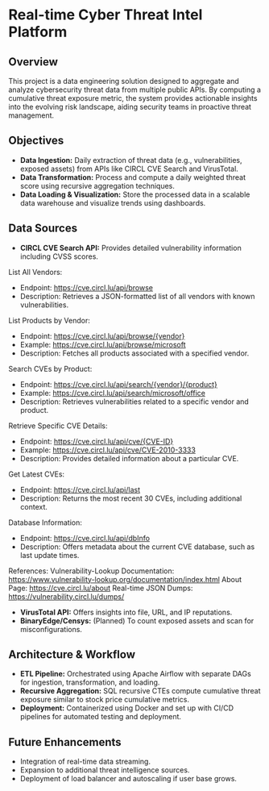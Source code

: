 # Real-time Cyber Threat Intel Platform

## Overview
This project is a data engineering solution designed to aggregate and analyze cybersecurity threat data from multiple public APIs. 
By computing a cumulative threat exposure metric, the system provides actionable insights into the evolving risk landscape, 
aiding security teams in proactive threat management.

## Objectives
- **Data Ingestion:** Daily extraction of threat data (e.g., vulnerabilities, exposed assets) from APIs like CIRCL CVE Search and VirusTotal.
- **Data Transformation:** Process and compute a daily weighted threat score using recursive aggregation techniques.
- **Data Loading & Visualization:** Store the processed data in a scalable data warehouse and visualize trends using dashboards.

## Data Sources
- **CIRCL CVE Search API:** Provides detailed vulnerability information including CVSS scores.

List All Vendors:
- Endpoint: https://cve.circl.lu/api/browse
- Description: Retrieves a JSON-formatted list of all vendors with known vulnerabilities.

List Products by Vendor:
- Endpoint: https://cve.circl.lu/api/browse/{vendor}
- Example: https://cve.circl.lu/api/browse/microsoft
- Description: Fetches all products associated with a specified vendor.
    
Search CVEs by Product:
- Endpoint: https://cve.circl.lu/api/search/{vendor}/{product}
- Example: https://cve.circl.lu/api/search/microsoft/office
- Description: Retrieves vulnerabilities related to a specific vendor and product.
    
Retrieve Specific CVE Details:
- Endpoint: https://cve.circl.lu/api/cve/{CVE-ID}
- Example: https://cve.circl.lu/api/cve/CVE-2010-3333
- Description: Provides detailed information about a particular CVE.
        
Get Latest CVEs:
- Endpoint: https://cve.circl.lu/api/last
- Description: Returns the most recent 30 CVEs, including additional context.
    
Database Information:
- Endpoint: https://cve.circl.lu/api/dbInfo
- Description: Offers metadata about the current CVE database, such as last update times.

References:
Vulnerability-Lookup Documentation: https://www.vulnerability-lookup.org/documentation/index.html
About Page: https://cve.circl.lu/about
Real-time JSON Dumps: https://vulnerability.circl.lu/dumps/

- **VirusTotal API:** Offers insights into file, URL, and IP reputations.
- **BinaryEdge/Censys:** (Planned) To count exposed assets and scan for misconfigurations.

## Architecture & Workflow
- **ETL Pipeline:** Orchestrated using Apache Airflow with separate DAGs for ingestion, transformation, and loading.
- **Recursive Aggregation:** SQL recursive CTEs compute cumulative threat exposure similar to stock price cumulative metrics.
- **Deployment:** Containerized using Docker and set up with CI/CD pipelines for automated testing and deployment.

## Future Enhancements
- Integration of real-time data streaming.
- Expansion to additional threat intelligence sources.
- Deployment of load balancer and autoscaling if user base grows.
